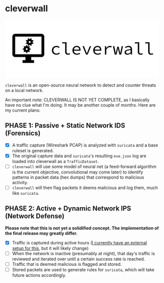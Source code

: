 cleverwall
==========

<img src="assets/cleverwall.png" width=800/>

`cleverwall` is an open-source neural network to detect and counter threats on a local network.

An important note: CLEVERWALL IS NOT YET COMPLETE, as I basically have no clue what I'm doing. It may be another couple of months. Here are my current plans:

PHASE 1: Passive + Static Network IDS (Forensics)
-------------------------------------------------
- [x] A traffic capture (Wireshark PCAP) is analyzed with `suricata` and a base ruleset is generated.
- [x] The original capture data and `suricata`'s resulting `eve.json` log are loaded into cleverwall as a `TrafficDataset`.
- [ ] `cleverwall` will use some model of neural net (a feed-forward algorithm is the current objective, convolutional may come later) to identify patterns in packet data (hex dumps) that correspond to malicious activity.
- [ ] `cleverwall` will then flag packets it deems malicious and log them, much like `suricata`.

PHASE 2: Active + Dynamic Network IPS (Network Defense)
-------------------------------------------------------
**Please note that this is not yet a solidified concept. The implementation of the final release may greatly differ.**
- [x] Traffic is captured during active hours ([I currently have an external setup for this](https://github.com/turtlebasket/capturey), but it will likely change)
- [ ] When the network is inactive (presumably at night), that day's traffic is reviewed and iterated over until a certain success rate is reached.
- [ ] Traffic that is deemed malicious is flagged and stored.
- [ ] Stored packets are used to generate rules for `suricata`, which will take future actions accordingly.